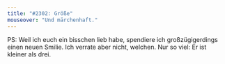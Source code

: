 ```yaml
---
title: "#2302: Größe"
mouseover: "Und märchenhaft."
---
```


PS: 
Weil ich euch ein bisschen lieb habe, spendiere ich großzügigerdings einen neuen Smilie. 
Ich verrate aber nicht, welchen.
Nur so viel: Er ist kleiner als drei.
